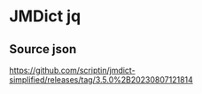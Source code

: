 # JMDict jq

## Source json
https://github.com/scriptin/jmdict-simplified/releases/tag/3.5.0%2B20230807121814

